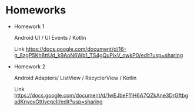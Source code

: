 # Homeworks

- Homework 1 

  Android UI / UI Events / Kotlin
  
  Link https://docs.google.com/document/d/16-g_8zgP5Kh8ttUd_k9AoN6Wb1_TS4gQuPixV_owkP0/edit?usp=sharing
  
- Homework 2 

  Android Adapters/ ListView / RecyclerView / Kotlin
  
  Link https://docs.google.com/document/d/1wEJbeF11H6A7QZkAne3DrGftbgadKnyovGttIvegcII/edit?usp=sharing

